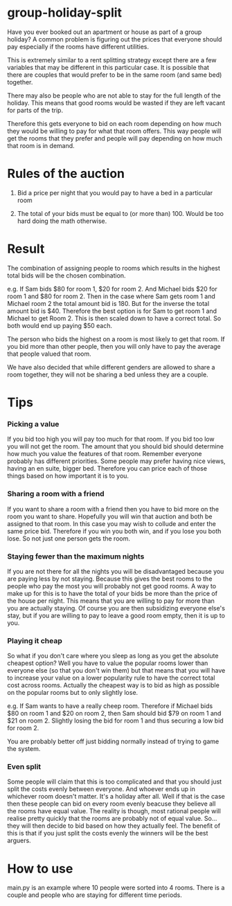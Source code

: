 # group-holiday-split
Have you ever booked out an apartment or house as part of a group holiday? A common problem is figuring out the prices 
that everyone should pay especially if the rooms have different utilities. 

This is extremely similar to a rent splitting strategy except there are a few variables that may be different in this 
particular case. It is possible that there are couples that would prefer to be in the same room (and same bed) together. 

There may also be people who are not able to stay for the full length of the holiday. This means that good rooms would 
be wasted if they are left vacant for parts of the trip.

Therefore this gets everyone to bid on each room depending on how much they would be willing to pay for what that room
offers. This way people will get the rooms that they prefer and people will pay depending on how much that room is in
demand. 

# Rules of the auction

1. Bid a price per night that you would pay to have a bed in a particular room

2. The total of your bids must be equal to (or more than) 100. Would be too hard doing the math otherwise. 

# Result

The combination of assigning people to rooms which results in the highest total bids will be the chosen combination. 

e.g. If Sam bids $80 for room 1, $20 for room 2. And Michael bids $20 for room 1 and $80 for room 2. Then in the case 
where Sam gets room 1 and Michael room 2 the total amount bid is 180. But for the inverse the total amount bid is 
$40. Therefore the best option is for Sam to get room 1 and Michael to get Room 2. This is then scaled down to have 
a correct total. So both would end up paying $50 each.

The person who bids the highest on a room is most likely to get that room. If you bid more than other people, then you
will only have to pay the average that people valued that room. 

We have also decided that while different genders are allowed to share a room together, they will not be sharing a bed 
unless they are a couple. 

# Tips

### Picking a value
If you bid too high you will pay too much for that room. If you bid too low you will not get the room. 
The amount that you should bid should determine how much you value the features of that room. Remember everyone probably
has different priorities. Some people may prefer having nice views, having an en suite, bigger bed. Therefore you can
price each of those things based on how important it is to you. 

### Sharing a room with a friend
If you want to share a room with a friend then you have to bid more on the room you want to share. Hopefully you will 
win that auction and both be assigned to that room. In this case you may wish to collude and enter the same price bid. 
Therefore if you win you both win, and if you lose you both lose. So not just one person gets the room. 

### Staying fewer than the maximum nights
If you are not there for all the nights you will be disadvantaged because you are paying less by not staying. Because 
this gives the best rooms to the people who pay the most you will probably not get good rooms. A way to make up for this 
is to have the total of your bids be more than the price of the house per night. This means that you are willing to 
pay for more than you are actually staying. Of course you are then subsidizing everyone else's stay, but if you are 
willing to pay to leave a good room empty, then it is up to you. 

### Playing it cheap
So what if you don't care where you sleep as long as you get the absolute cheapest option? Well you have to value 
the popular rooms lower than everyone else (so that you don't win them) but that means that you will have to increase 
your value on a lower popularity rule to have the correct total cost across rooms. Actually the cheapest way is to 
bid as high as possible on the popular rooms but to only slightly lose. 

e.g. If Sam wants to have a really cheep room. Therefore if Michael bids $80 on room 1 and $20 on room 2, then Sam 
should bid $79 on room 1 and $21 on room 2. Slightly losing the bid for room 1 and thus securing a low bid for room 2. 

You are probably better off just bidding normally instead of trying to game the system.  

### Even split 
Some people will claim that this is too complicated and that you should just split the costs evenly between everyone. And whoever ends up in whichever room doesn't matter. It's a holiday after all. Well if that is the case then these people can bid on every room evenly beacuse they believe all the rooms have equal value. The reality is though, most rational people will realise pretty quickly that the rooms are probably not of equal value. So... they will then decide to bid based on how they actually feel. The benefit of this is that if you just split the costs evenly the winners will be the best arguers. 

# How to use
main.py is an example where 10 people were sorted into 4 rooms. There is a couple and people who are staying for 
different time periods. 
